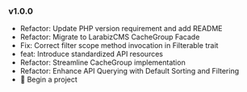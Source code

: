 ### v1.0.0 
* Refactor: Update PHP version requirement and add README
* Refactor: Migrate to LarabizCMS CacheGroup Facade
* Fix: Correct filter scope method invocation in Filterable trait
* feat: Introduce standardized API resources
* Refactor: Streamline CacheGroup implementation
* Refactor: Enhance API Querying with Default Sorting and Filtering
* :tada: Begin a project

